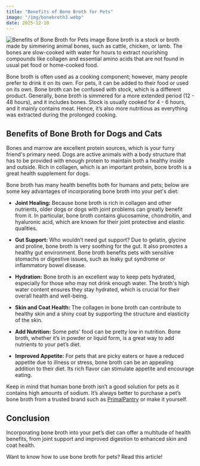 ```yaml
---
title: "Benefits of Bone Broth for Pets"
image: "/img/bonebroth3.webp"
date: 2025-12-10
---
```

<img src="/img/bonebroth3.webp" alt="Benefits of Bone Broth for Pets image">
Bone broth is a stock or broth made by simmering animal bones, such as cattle, chicken, or lamb. The bones are slow-cooked with water for hours to extract nourishing compounds like collagen and essential amino acids that are not found in usual pet food or home-cooked food.

Bone broth is often used as a cooking component; however, many people prefer to drink it on its own. For pets, it can be added to their food or used on its own. Bone broth can be confused with stock, which is a different product. Generally, bone broth is simmered for a more extended period (12 - 48 hours), and it includes bones. Stock is usually cooked for 4 - 6 hours, and it mainly contains meat. Hence, it’s also more nutritious as everything was extracted during the prolonged cooking. 

## Benefits of Bone Broth for Dogs and Cats

Bones and marrow are excellent protein sources, which is your furry friend's primary need. Dogs are active animals with a body structure that has to be provided with enough protein to maintain both a healthy inside and outside. Rich in collagen, which is an important protein, bone broth is a great health supplement for dogs.

Bone broth has many health benefits both for humans and pets; below are some key advantages of incorporating bone broth into your pet's diet:

- **Joint Healing:** Because bone broth is rich in collagen and other nutrients, older dogs or dogs with joint problems can greatly benefit from it. In particular, bone broth contains glucosamine, chondroitin, and hyaluronic acid, which are known for their joint protective and elastic qualities.

- **Gut Support:** Who wouldn’t need gut support? Due to gelatin, glycine and proline, bone broth is very soothing for the gut. It also promotes a healthy gut environment. Bone broth benefits pets with sensitive stomachs or digestive issues, such as leaky gut syndrome or inflammatory bowel disease.

- **Hydration:** Bone broth is an excellent way to keep pets hydrated, especially for those who may not drink enough water. The broth's high water content ensures they stay hydrated, which is crucial for their overall health and well-being.

- **Skin and Coat Health:** The collagen in bone broth can contribute to healthy skin and a shiny coat by supporting the structure and elasticity of the skin.

- **Add Nutrition:** Some pets' food can be pretty low in nutrition. Bone broth, whether it’s in powder or liquid form, is a great way to add nutrients to your pet’s diet. 

- **Improved Appetite:** For pets that are picky eaters or have a reduced appetite due to illness or stress, bone broth can be an appealing addition to their diet. Its rich flavor can stimulate appetite and encourage eating.

Keep in mind that human bone broth isn’t a good solution for pets as it contains high amounts of sodium. It’s always better to purchase a pet’s bone broth from a trusted brand such as <a class="bluelink" href="/shop">PrimalPantry</a> or make it yourself. 

## Conclusion

Incorporating bone broth into your pet’s diet can offer a multitude of health benefits, from joint support and improved digestion to enhanced skin and coat health. 

Want to know how to use bone broth for pets? Read this article!

